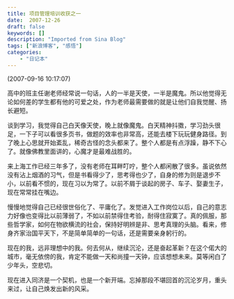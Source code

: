 ```yaml
---
title: 项目管理培训收获之一
date:  2007-12-26
draft: false
keywords: []
description: "Imported from Sina Blog"
tags: ["新浪博客", "感悟"]
categories: 
    - "日记本"
---
```

(2007-09-16 10:17:07)

高中的班主任谢老师经常说一句话，人的一半是天使，一半是魔鬼。所以他觉得无论如何差的学生都有他的可爱之处，作为老师最需要做的就是让他们自我觉醒、扬长避短。


谈到学习，我觉得自己白天像天使，晚上就像魔鬼。白天精神抖擞，学习劲头很足，一下子可以看很多页书，做题的效率也非常高，还能去楼下玩玩健身路径。到了晚上心思就开始紊乱，稀奇古怪的念头都来了。整个人都是有点浮躁，静不下心了。就像佛教里面讲的，心魔才是最难战胜的。


来上海工作已经三年多了，没有老师在耳畔叮咛，整个人都闲散了很多。虽说依然没有沾上烟酒的习气，但是书看得少了，思考得也少了，自身的修为则是退步不小，以前看不惯的，现在习以为常了。以前不屑于谈起的房子、车子、娶妻生子，现在常常挂在嘴边。

慢慢地觉得自己已经很世俗化了、平庸化了。发觉进入工作岗位以后，自己的意志力好像也变得比以前薄弱了，不如以前禁得住考验，耐得住寂寞了。真的佩服，那些哲学家，如何在物欲横流的社会，保持好明辨是非、思考真理的头脑。看来，修身齐家治国平天下，不是简单简单的一句话，还是需要亲身躬行的。


现在的我，远非理想中的我。何去何从，继续沉沦，还是奋起革新？在这个偌大的城市，毫无依傍的我，肯定不能做一天和尚撞一天钟，应该想想未来。莫等闲白了少年头，空悲切。

现在进入同济是一个契机，也是一个新开端。忘掉那段不堪回首的沉沦岁月，重头来过，让自己焕发出新的风采。